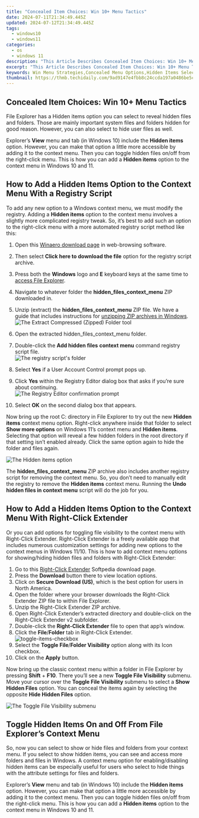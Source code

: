 ```yaml
---
title: "Concealed Item Choices: Win 10+ Menu Tactics"
date: 2024-07-11T21:34:49.445Z
updated: 2024-07-12T21:34:49.445Z
tags:
  - windows10
  - windows11
categories:
  - os
  - windows 11
description: "This Article Describes Concealed Item Choices: Win 10+ Menu Tactics"
excerpt: "This Article Describes Concealed Item Choices: Win 10+ Menu Tactics"
keywords: Win Menu Strategies,Concealed Menu Options,Hidden Items Selection,Menu Surprise Techniques,Secret Menu Discoveries,Stealthy Food Choices,Tactics for Discreet Eating
thumbnail: https://thmb.techidaily.com/9ad9147e4fbb8c24ccda197a0486be5c1d9c044a46c11534bd2a1352ab33e591.png
---
```


## Concealed Item Choices: Win 10+ Menu Tactics

 File Explorer has a Hidden items option you can select to reveal hidden files and folders. Those are mainly important system files and folders hidden for good reason. However, you can also select to hide user files as well.

 Explorer’s **View** menu and tab (in Windows 10) include the **Hidden items** option. However, you can make that option a little more accessible by adding it to the context menu. Then you can toggle hidden files on/off from the right-click menu. This is how you can add a **Hidden items** option to the context menu in Windows 10 and 11\.

## How to Add a Hidden Items Option to the Context Menu With a Registry Script

 To add any new option to a Windows context menu, we must modify the registry. Adding a **Hidden items** option to the context menu involves a slightly more complicated registry tweak. So, it’s best to add such an option to the right-click menu with a more automated registry script method like this:

1. Open this [Winaero download page](https://winaero.com/download-toggle-hidden-items-context-menu-in-windows-10-regsitry-tweak/) in web-browsing software.
2. Then select **Click here to download the file** option for the registry script archive.
3. Press both the **Windows** logo and **E** keyboard keys at the same time to [access File Explorer](https://www.makeuseof.com/windows-open-file-explorer/).
4. Navigate to whatever folder the **hidden\_files\_context\_menu** ZIP downloaded in.
5. Unzip (extract) the **hidden\_files\_context\_menu** ZIP file. We have a guide that includes instructions for [unzipping ZIP archives in Windows](https://www.makeuseof.com/unzip-files-windows-10/).  
![The Extract Compressed (Zipped) Folder tool](https://static1.makeuseofimages.com/wordpress/wp-content/uploads/2023/05/extraction-utility.jpg)

1. Open the extracted hidden\_files\_context\_menu folder.
2. Double-click the **Add hidden files** **context menu** command registry script file.  
![The registry script's folder](https://static1.makeuseofimages.com/wordpress/wp-content/uploads/2023/05/registry-script-folder.jpg)
3. Select **Yes** if a User Account Control prompt pops up.
4. Click **Yes** within the Registry Editor dialog box that asks if you’re sure about continuing.  
![The Registry Editor confirmation prompt](https://static1.makeuseofimages.com/wordpress/wp-content/uploads/2023/05/registry-script-confirmation-prompt.jpg)
5. Select **OK** on the second dialog box that appears.

 Now bring up the root C: directory in File Explorer to try out the new **Hidden items** context menu option. Right-click anywhere inside that folder to select **Show more options** on Windows 11’s context menu and **Hidden items**. Selecting that option will reveal a few hidden folders in the root directory if that setting isn’t enabled already. Click the same option again to hide the folder and files again.

![The Hidden items option](https://static1.makeuseofimages.com/wordpress/wp-content/uploads/2023/05/hidden-items.jpg)

 The **hidden\_files\_context\_menu** ZIP archive also includes another registry script for removing the context menu. So, you don’t need to manually edit the registry to remove the **Hidden items** context menu. Running the **Undo hidden files in context menu** script will do the job for you.

## How to Add a Hidden Items Option to the Context Menu With Right-Click Extender

 Or you can add options for toggling file visibility to the context menu with Right-Click Extender. Right-Click Extender is a freely available app that includes numerous customization settings for adding new options to the context menus in Windows 11/10\. This is how to add context menu options for showing/hiding hidden files and folders with Right-Click Extender:

1. Go to this [Right-Click Extender](https://www.softpedia.com/get/Tweak/System-Tweak/Right-Click-Extender.shtml) Softpedia download page.
2. Press the **Download** button there to view location options.
3. Click on **Secure Download (US)**, which is the best option for users in North America.
4. Open the folder where your browser downloads the Right-Click Extender ZIP file to within File Explorer.
5. Unzip the Right-Click Extender ZIP archive.
6. Open Right-Click Extender’s extracted directory and double-click on the Right-Click Extender v2 subfolder.
7. Double-click the **Right-Click Extender** file to open that app’s window.
8. Click the **File**/**Folder** tab in Right-Click Extender.  
![toggle-items-checkbox](https://static1.makeuseofimages.com/wordpress/wp-content/uploads/2023/05/toggle-items-checkbox.jpg)
9. Select the **Toggle File**/**Folder Visibility** option along with its Icon checkbox.
10. Click on the **Apply** button.

 Now bring up the classic context menu within a folder in File Explorer by pressing **Shift** \+ **F10**. There you’ll see a new **Toggle File Visibility** submenu. Move your cursor over the **Toggle File Visibility** submenu to select a **Show Hidden Files** option. You can conceal the items again by selecting the opposite **Hide Hidden Files** option.

![The Toggle File Visibility submenu](https://static1.makeuseofimages.com/wordpress/wp-content/uploads/2023/05/toggle-file-visibility-option.jpg)

## Toggle Hidden Items On and Off From File Explorer’s Context Menu

 So, now you can select to show or hide files and folders from your context menu. If you select to show hidden items, you can see and access more folders and files in Windows. A context menu option for enabling/disabling hidden items can be especially useful for users who select to hide things with the attribute settings for files and folders.

 Explorer’s **View** menu and tab (in Windows 10) include the **Hidden items** option. However, you can make that option a little more accessible by adding it to the context menu. Then you can toggle hidden files on/off from the right-click menu. This is how you can add a **Hidden items** option to the context menu in Windows 10 and 11\.



<ins class="adsbygoogle"
      style="display:block"
      data-ad-client="ca-pub-7571918770474297"
      data-ad-slot="8358498916"
      data-ad-format="auto"
      data-full-width-responsive="true"></ins>


